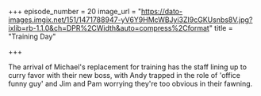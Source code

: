 +++
episode_number = 20
image_url = "https://dato-images.imgix.net/151/1471788947-yV6Y9HMcWBJyi3ZI9cGKUsnbs8V.jpg?ixlib=rb-1.1.0&ch=DPR%2CWidth&auto=compress%2Cformat"
title = "Training Day"

+++

The arrival of Michael's replacement for training has the staff lining up to curry favor with their new boss, with Andy trapped in the role of 'office funny guy' and Jim and Pam worrying they're too obvious in their fawning.